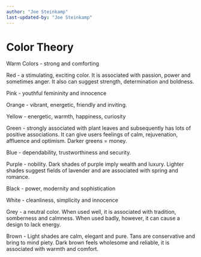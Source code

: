```yaml
---
author: "Joe Steinkamp"
last-updated-by: "Joe Steinkamp"
---
```


# Color Theory

Warm Colors - strong and comforting

Red - a stimulating, exciting color. It is associated with passion, power and sometimes anger. It also can suggest strength, determination and boldness.

Pink - youthful femininity and innocence

Orange - vibrant, energetic, friendly and inviting. 

Yellow - energetic, warmth, happiness, curiosity

Green - strongly associated with plant leaves and subsequently has lots of positive associations. It can give users feelings of calm, rejuvenation, affluence and optimism. Darker greens = money.

Blue - dependability, trustworthiness and security.

Purple - nobility. Dark shades of purple imply wealth and luxury. Lighter shades suggest fields of lavender and are associated with spring and romance.

Black - power, modernity and sophistication

White - cleanliness, simplicity and innocence

Grey - a neutral color. When used well, it is associated with tradition, somberness and calmness. When used badly, however, it can cause a design to lack energy.

Brown - Light shades are calm, elegant and pure. Tans are conservative and bring to mind piety. Dark brown feels wholesome and reliable, it is associated with warmth and comfort.